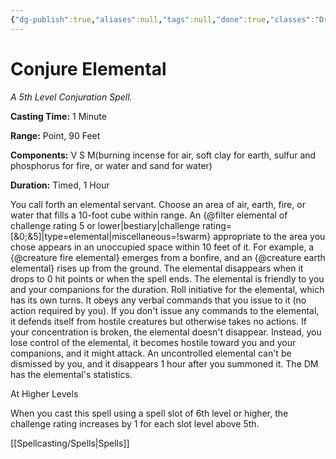 ```yaml
---
{"dg-publish":true,"aliases":null,"tags":null,"done":true,"classes":"Druid, Wizard,","spellLevel":5,"school":"Conjuration","source":"PHB","permalink":"/spells/conjure-elemental/","dgHomeLink":false,"dgPassFrontmatter":true}
---
```


# Conjure Elemental
*A 5th Level Conjuration Spell.*

**Casting Time:** 1 Minute

**Range:** Point, 90 Feet

**Components:** V S M(burning incense for air, soft clay for earth, sulfur and phosphorus for fire, or water and sand for water)

**Duration:** Timed, 1 Hour

You call forth an elemental servant. Choose an area of air, earth, fire, or water that fills a 10-foot cube within range. An {@filter elemental of challenge rating 5 or lower|bestiary|challenge rating=[&0;&5]|type=elemental|miscellaneous=!swarm} appropriate to the area you chose appears in an unoccupied space within 10 feet of it. For example, a {@creature fire elemental} emerges from a bonfire, and an {@creature earth elemental} rises up from the ground. The elemental disappears when it drops to 0 hit points or when the spell ends.
The elemental is friendly to you and your companions for the duration. Roll initiative for the elemental, which has its own turns. It obeys any verbal commands that you issue to it (no action required by you). If you don't issue any commands to the elemental, it defends itself from hostile creatures but otherwise takes no actions.
If your concentration is broken, the elemental doesn't disappear. Instead, you lose control of the elemental, it becomes hostile toward you and your companions, and it might attack. An uncontrolled elemental can't be dismissed by you, and it disappears 1 hour after you summoned it.
The DM has the elemental's statistics.

At Higher Levels

When you cast this spell using a spell slot of 6th level or higher, the challenge rating increases by 1 for each slot level above 5th.

[[Spellcasting/Spells|Spells]]
